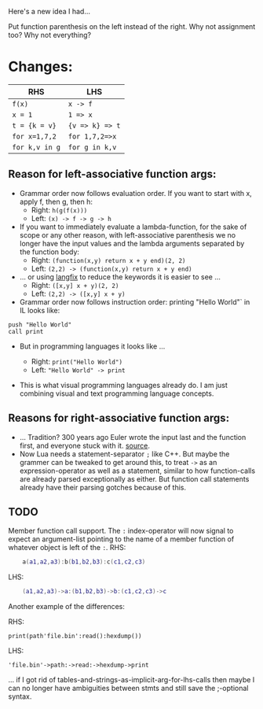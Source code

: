Here's a new idea I had...

Put function parenthesis on the left instead of the right.
Why not assignment too?
Why not everything?

# Changes:

| RHS          | LHS           |
|--------------|---------------|
|`f(x)`        |`x -> f`       |
|`x = 1`       |`1 => x`       |
|`t = {k = v}` |`{v => k} => t`|
|`for x=1,7,2` |`for 1,7,2=>x` |
|`for k,v in g`|`for g in k,v` |

## Reason for left-associative function args:
- Grammar order now follows evaluation order.  If you want to start with x, apply f, then g, then h:
	- Right: `h(g(f(x)))`
	- Left: `(x) -> f -> g -> h`
- If you want to immediately evaluate a lambda-function, for the sake of scope or any other reason, with left-associative parenthesis we no longer have the input values and the lambda arguments separated by the function body:
	- Right: `(function(x,y) return x + y end)(2, 2)`
	- Left: `(2,2) -> (function(x,y) return x + y end)`
- ... or using [langfix](https://github.com/thenumbernine/langfix-lua) to reduce the keywords it is easier to see ...
	- Right: `([x,y] x + y)(2, 2)`
	- Left: `(2,2) -> ([x,y] x + y)`
- Grammar order now follows instruction order:
printing "Hello World"` in IL looks like:
```
push "Hello World"
call print
```
- But in programming languages it looks like ...
	- Right: `print("Hello World")`
	- Left: `"Hello World" -> print`

- This is what visual programming languages already do.  I am just combining visual and text programming language concepts.

## Reasons for right-associative function args:
- ... Tradition?  300 years ago Euler wrote the input last and the function first, and everyone stuck with it.  [source](https://en.wikipedia.org/wiki/History_of_the_function_concept#The_notion_of_%22function%22_in_analysis).
- Now Lua needs a statement-separator `;` like C++. But maybe the grammer can be tweaked to get around this, to treat `->` as an expression-operator as well as a statement, similar to how function-calls are already parsed exceptionally as either.  But function call statements already have their parsing gotches because of this.


## TODO

Member function call support.  The `:` index-operator will now signal to expect an argument-list pointing to the name of a member function of whatever object is left of the `:`.
RHS:
``` Lua
	a(a1,a2,a3):b(b1,b2,b3):c(c1,c2,c3)
```
LHS:
``` Lua
	(a1,a2,a3)->a:(b1,b2,b3)->b:(c1,c2,c3)->c
```

Another example of the differences:

RHS:
```
print(path'file.bin':read():hexdump())
```
LHS:
```
'file.bin'->path:->read:->hexdump->print
```
... if I got rid of tables-and-strings-as-implicit-arg-for-lhs-calls then maybe I can no longer have ambiguities between stmts and still save the ;-optional syntax.
